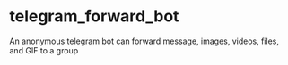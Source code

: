 # telegram_forward_bot
An anonymous telegram bot can forward message, images, videos, files, and GIF to a group
